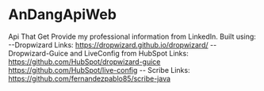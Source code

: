 AnDangApiWeb
============

Api That Get Provide my professional information from LinkedIn.
Built using:
--Dropwizard
Links: 
https://dropwizard.github.io/dropwizard/
-- Dropwizard-Guice and LiveConfig from HubSpot 
Links: 
https://github.com/HubSpot/dropwizard-guice
https://github.com/HubSpot/live-config
-- Scribe
Links:
https://github.com/fernandezpablo85/scribe-java
